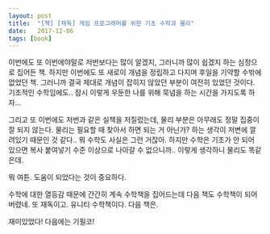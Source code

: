 ```yaml
---
layout: post
title:  "[책] [재독] 게임 프로그래머를 위한 기초 수학과 물리"
date:   2017-12-06
tags: [book]
---
```


  이번에도 또 이번에야말로 저번보다는 많이 알겠지, 그러니까 많이 쉽겠지 하는 심정으로 집어든 책. 하지만 이번에도 또 새로이 개념을 정립하고 다지며 후일을 기약할 수밖에 없었던 책. 그러니까 결국 제대로 개념이 잡히지 않았던 부분이 여전히 있었던 것이다. 기초적인 수학임에도.. 잠시 이렇게 우둔한 나를 위해 묵념을 하는 시간을 가지도록 하자...

  그리고 또 이번에도 저번과 같은 실책을 저질렀는데, 물리 부분은 아무래도 정말 집중이 잘 되지 않는다. 물리는 필요할 때 찾아서 하면 되는 거 아닌가? 하는 생각이 저변에 깔려있기 때문인 것 같다.. 뭐 수학도 사실은 그런 거잖아. 하지만 수학은 기초가 안 되어 있으면 복사 붙여넣기 수준 이상으로 나아갈 수 없으니까.. 이렇게 생각하니 물리도 똑같은데.

  뭐 여튼. 도움이 되었다는 것이 중요하다.

  수학에 대한 열등감 때문에 간간히 계속 수학책을 집어드는데 다음 책도 수학책이 되어버렸네. 또 재독이고. 유니티 수학책이다. 다음 책은.

  재미있었다! 다음에는 기필코!
